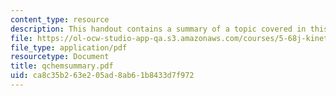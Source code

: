 ```yaml
---
content_type: resource
description: This handout contains a summary of a topic covered in this course.
file: https://ol-ocw-studio-app-qa.s3.amazonaws.com/courses/5-68j-kinetics-of-chemical-reactions-spring-2003/ca8c35b263e205ad8ab61b8433d7f972_qchemsummary.pdf
file_type: application/pdf
resourcetype: Document
title: qchemsummary.pdf
uid: ca8c35b2-63e2-05ad-8ab6-1b8433d7f972
---
```

